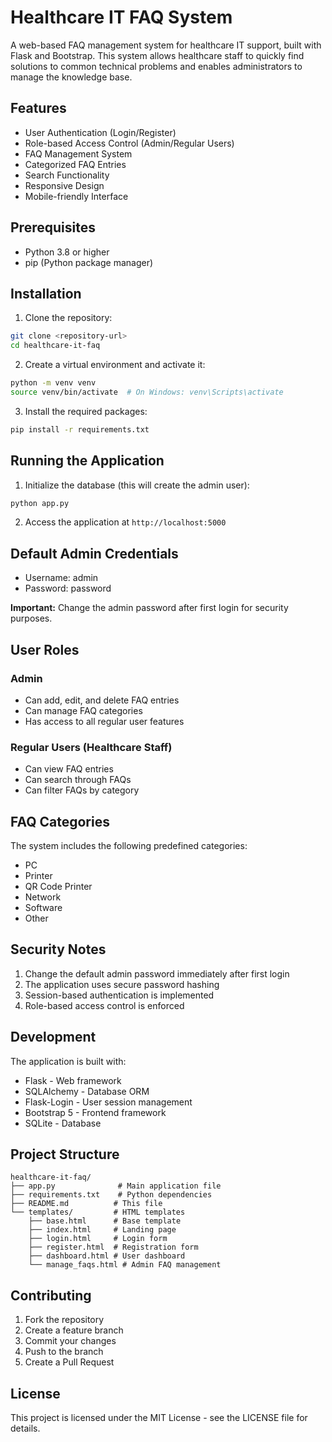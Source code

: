 # Healthcare IT FAQ System

A web-based FAQ management system for healthcare IT support, built with Flask and Bootstrap. This system allows healthcare staff to quickly find solutions to common technical problems and enables administrators to manage the knowledge base.

## Features

- User Authentication (Login/Register)
- Role-based Access Control (Admin/Regular Users)
- FAQ Management System
- Categorized FAQ Entries
- Search Functionality
- Responsive Design
- Mobile-friendly Interface

## Prerequisites

- Python 3.8 or higher
- pip (Python package manager)

## Installation

1. Clone the repository:
```bash
git clone <repository-url>
cd healthcare-it-faq
```

2. Create a virtual environment and activate it:
```bash
python -m venv venv
source venv/bin/activate  # On Windows: venv\Scripts\activate
```

3. Install the required packages:
```bash
pip install -r requirements.txt
```

## Running the Application

1. Initialize the database (this will create the admin user):
```bash
python app.py
```

2. Access the application at `http://localhost:5000`

## Default Admin Credentials

- Username: admin
- Password: password

**Important:** Change the admin password after first login for security purposes.

## User Roles

### Admin
- Can add, edit, and delete FAQ entries
- Can manage FAQ categories
- Has access to all regular user features

### Regular Users (Healthcare Staff)
- Can view FAQ entries
- Can search through FAQs
- Can filter FAQs by category

## FAQ Categories

The system includes the following predefined categories:
- PC
- Printer
- QR Code Printer
- Network
- Software
- Other

## Security Notes

1. Change the default admin password immediately after first login
2. The application uses secure password hashing
3. Session-based authentication is implemented
4. Role-based access control is enforced

## Development

The application is built with:
- Flask - Web framework
- SQLAlchemy - Database ORM
- Flask-Login - User session management
- Bootstrap 5 - Frontend framework
- SQLite - Database

## Project Structure

```
healthcare-it-faq/
├── app.py              # Main application file
├── requirements.txt    # Python dependencies
├── README.md          # This file
└── templates/         # HTML templates
    ├── base.html      # Base template
    ├── index.html     # Landing page
    ├── login.html     # Login form
    ├── register.html  # Registration form
    ├── dashboard.html # User dashboard
    └── manage_faqs.html # Admin FAQ management
```

## Contributing

1. Fork the repository
2. Create a feature branch
3. Commit your changes
4. Push to the branch
5. Create a Pull Request

## License

This project is licensed under the MIT License - see the LICENSE file for details. 